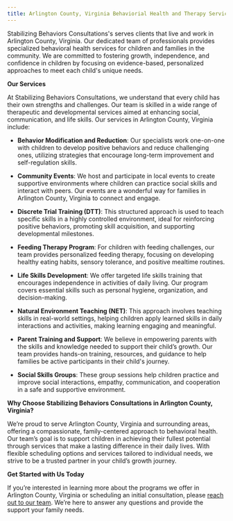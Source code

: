 ```yaml
---
title: Arlington County, Virginia Behaviorial Health and Therapy Services for Children
---
```


Stabilizing Behaviors Consultations's serves clients that live and work in Arlington County, Virginia.
Our dedicated team of professionals provides specialized behavioral health services for children and families in the community. We are committed to fostering growth, independence, and confidence in children by focusing on evidence-based, personalized approaches to meet each child's unique needs.

**Our Services**

At Stabilizing Behaviors Consultations, we understand that every child has their own strengths and challenges. Our team is skilled in a wide range of therapeutic and developmental services aimed at enhancing social, communication, and life skills. Our services in Arlington County, Virginia include:

- **Behavior Modification and Reduction**: Our specialists work one-on-one with children to develop positive behaviors and reduce challenging ones, utilizing strategies that encourage long-term improvement and self-regulation skills.

- **Community Events**: We host and participate in local events to create supportive environments where children can practice social skills and interact with peers. Our events are a wonderful way for families in Arlington County, Virginia to connect and engage.

- **Discrete Trial Training (DTT)**: This structured approach is used to teach specific skills in a highly controlled environment, ideal for reinforcing positive behaviors, promoting skill acquisition, and supporting developmental milestones.

- **Feeding Therapy Program**: For children with feeding challenges, our team provides personalized feeding therapy, focusing on developing healthy eating habits, sensory tolerance, and positive mealtime routines.

- **Life Skills Development**: We offer targeted life skills training that encourages independence in activities of daily living. Our program covers essential skills such as personal hygiene, organization, and decision-making.

- **Natural Environment Teaching (NET)**: This approach involves teaching skills in real-world settings, helping children apply learned skills in daily interactions and activities, making learning engaging and meaningful.

- **Parent Training and Support**: We believe in empowering parents with the skills and knowledge needed to support their child’s growth. Our team provides hands-on training, resources, and guidance to help families be active participants in their child's journey.

- **Social Skills Groups**: These group sessions help children practice and improve social interactions, empathy, communication, and cooperation in a safe and supportive environment.

**Why Choose Stabilizing Behaviors Consultations in Arlington County, Virginia?**

We’re proud to serve Arlington County, Virginia and surrounding areas, offering a compassionate, family-centered approach to behavioral health. Our team’s goal is to support children in achieving their fullest potential through services that make a lasting difference in their daily lives. With flexible scheduling options and services tailored to individual needs, we strive to be a trusted partner in your child’s growth journey.

**Get Started with Us Today**

If you’re interested in learning more about the programs we offer in Arlington County, Virginia or scheduling an initial consultation, please
[reach out to our team](/contact). We’re here to answer any questions and provide the support your family needs.
